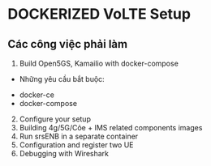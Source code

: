 # DOCKERIZED VoLTE Setup
## Các công việc phải làm
1. Build Open5GS, Kamailio with docker-compose
* Những yêu cầu bắt buộc:
- docker-ce
- docker-compose
2. Configure your setup 
3. Building 4g/5G/Cỏe + IMS related components images
4. Run srsENB in a separate container
5. Configuration and register two UE
6. Debugging with Wireshark
